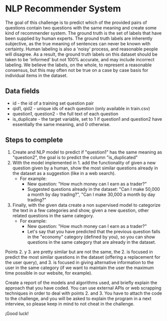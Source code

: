 
# NLP Recommender System

The goal of this challenge is to predict which of the provided pairs of questions contain two questions with the same meaning and create some kind of recommender system. The ground truth is the set of labels that have been supplied by human experts. The ground truth labels are inherently subjective, as the true meaning of sentences can never be known with certainty. Human labeling is also a 'noisy' process, and reasonable people will disagree. As a result, the ground truth labels on this dataset should be taken to be 'informed' but not 100% accurate, and may include incorrect labeling. We believe the labels, on the whole, to represent a reasonable consensus, but this may often not be true on a case by case basis for individual items in the dataset.

## Data fields
- id - the id of a training set question pair
- qid1, qid2 - unique ids of each question (only available in train.csv)
- question1, question2 - the full text of each question
- is_duplicate - the target variable, set to 1 if question1 and question2 have essentially the same meaning, and 0 otherwise.

## Steps to complete
1. Create and NLP model to predict if "question1" has the same meaning as "question2", the goal is to predict the column "is_duplicated"
2. With the model implemented in 1. add the functionality of given a new question given by a human, show the most similar questions already in the dataset as a suggestion (like in a web search).
	- For example: 
		- New question: "How much money can I earn as a trader?"
		- Suggested questions already in the dataset: "Can I make 50,000 a month by day trading?", "Can I make 30,000 a month by day trading?"
3. Finally, with the given data create a non supervised model to categorize the text in a few categories and show, given a new question, other related questions in the same category.
	- For example:
		- New question: "How much money can I earn as a trader?"
		- Let's say that you have predicted that the previous question falls in the "economy" category (defined by you), so you can show questions in the same category that are already in the dataset.

Points 2. y 3. are pretty similar but are not the same, the 2. is focused in predict the most similar questions in the dataset (offering a replacement for the user query), and 3. is focused in giving alternative information to the user in the same category (if we want to maintain the user the maximum time possible in our website, for example).

Create a report of the models and algorithms used, and briefly explain the approach that you have coded. You can use external APIs or web scrapping techniques in order to deal with points 2. and 3.
You have to attach the code to the challenge, and you will be asked to explain the program in a next interview, so please keep in mind to not cheat in the challenge.

¡Good luck!